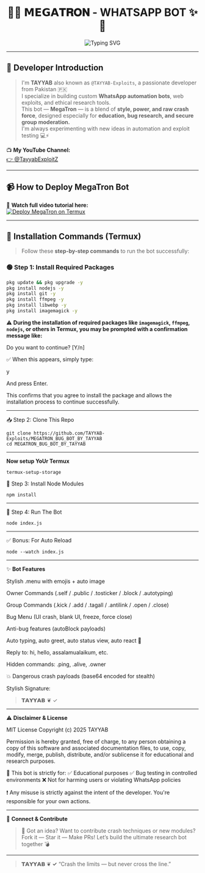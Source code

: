 
<h1 align="center">🤖✨ 𝗠𝗘𝗚𝗔𝐓𝐑𝐎𝐍 - WHATSAPP BOT ✨🤖</h1>
<p align="center">
   <img src="https://readme-typing-svg.demolab.com?font=Fira+Code&size=22&pause=1000&color=00FF9F&center=true&width=440&lines=Created+By+TAYYAB+%E2%9D%A6%EF%B8%8F+✓;Powerful+BugBot+With+Crash+Features;Built+With+🔥+Baileys+API" alt="Typing SVG" />
</p>

---

## 👑 Developer Introduction

> I'm **TAYYAB** also known as `@TAYYAB-Exploits`, a passionate developer from Pakistan 🇵🇰  
I specialize in building custom **WhatsApp automation bots**, web exploits, and ethical research tools.  
This bot — **MegaTron** — is a blend of **style, power, and raw crash force**, designed especially for **education, bug research, and secure group moderation.**  
I'm always experimenting with new ideas in automation and exploit testing 💻⚡

📺 **My YouTube Channel:**  
[👉 @TayyabExploitZ](https://www.youtube.com/@TayyabExploitZ)

---

## 📹 How to Deploy MegaTron Bot

🎥 **Watch full video tutorial here:**  
[![Deploy MegaTron on Termux](https://img.shields.io/badge/YOUTUBE-WATCH%20NOW-red?logo=youtube)](https://youtu.be/p13hMgAlznk?si=SWE5K0bFMIha795B)

---

## 🚀 Installation Commands (Termux)

> Follow these **step-by-step commands** to run the bot successfully:

### 🟢 Step 1: Install Required Packages
```bash
pkg update && pkg upgrade -y
pkg install nodejs -y
pkg install git -y
pkg install ffmpeg -y
pkg install libwebp -y
pkg install imagemagick -y
```
⚠️ **During the installation of required packages like `imagemagick`, `ffmpeg`, `nodejs`, or others in Termux, you may be prompted with a confirmation message like:**

Do you want to continue? [Y/n]

✅ When this appears, simply type:

y

And press Enter.

This confirms that you agree to install the package and allows the installation process to continue successfully.

---

📥 Step 2: Clone This Repo

```
git clone https://github.com/TAYYAB-Exploits/MEGATRON_BUG_BOT_BY_TAYYAB
cd MEGATRON_BUG_BOT_BY_TAYYAB
```

---
**Now setup YoUr Termux**

```
termux-setup-storage
```

🧱 Step 3: Install Node Modules
```
npm install
```

---

🔐 Step 4: Run The Bot
```
node index.js
```

---

✅ Bonus: For Auto Reload
```
node --watch index.js
```

---

✨ **Bot Features**

Stylish .menu with emojis + auto image

Owner Commands (.self / .public / .tosticker / .block / .autotyping)

Group Commands (.kick / .add / .tagall / .antilink / .open / .close)

Bug Menu (UI crash, blank UI, freeze, force close)

Anti-bug features (autoBlock payloads)

Auto typing, auto greet, auto status view, auto react 💖

Reply to: hi, hello, assalamualaikum, etc.

Hidden commands: .ping, .alive, .owner

💥 Dangerous crash payloads (base64 encoded for stealth)

Stylish Signature:

> 𝗧𝗔𝗬𝗬𝗔𝗕 ❦️ ✓





---

⚠️ **Disclaimer & License**

MIT License
Copyright (c) 2025 TAYYAB

Permission is hereby granted, free of charge, to any person obtaining a copy
of this software and associated documentation files, to use, copy, modify, merge,
publish, distribute, and/or sublicense it for educational and research purposes.

🚫 This bot is strictly for:
✅ Educational purposes
✅ Bug testing in controlled environments
❌ Not for harming users or violating WhatsApp policies

❗ Any misuse is strictly against the intent of the developer. You're responsible for your own actions.


---

🧠 **Connect & Contribute**

> 💬 Got an idea? Want to contribute crash techniques or new modules?
Fork it — Star it — Make PRs!
Let’s build the ultimate research bot together 💣




---

> **𝗧𝗔𝗬𝗬𝗔𝗕 ❦️ ✓**
“Crash the limits — but never cross the line.”
